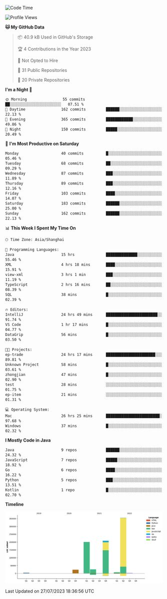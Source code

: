<!--START_SECTION:waka-->
![Code Time](http://img.shields.io/badge/Code%20Time-1%2C981%20hrs%2050%20mins-blue)

![Profile Views](http://img.shields.io/badge/Profile%20Views-0-blue)

**🐱 My GitHub Data** 

> 📦 40.9 kB Used in GitHub's Storage 
 > 
> 🏆 4 Contributions in the Year 2023
 > 
> 🚫 Not Opted to Hire
 > 
> 📜 31 Public Repositories 
 > 
> 🔑 20 Private Repositories 
 > 
**I'm a Night 🦉** 

```text
🌞 Morning                55 commits          ██░░░░░░░░░░░░░░░░░░░░░░░   07.51 % 
🌆 Daytime                162 commits         ██████░░░░░░░░░░░░░░░░░░░   22.13 % 
🌃 Evening                365 commits         ████████████░░░░░░░░░░░░░   49.86 % 
🌙 Night                  150 commits         █████░░░░░░░░░░░░░░░░░░░░   20.49 % 
```
📅 **I'm Most Productive on Saturday** 

```text
Monday                   40 commits          █░░░░░░░░░░░░░░░░░░░░░░░░   05.46 % 
Tuesday                  68 commits          ██░░░░░░░░░░░░░░░░░░░░░░░   09.29 % 
Wednesday                87 commits          ███░░░░░░░░░░░░░░░░░░░░░░   11.89 % 
Thursday                 89 commits          ███░░░░░░░░░░░░░░░░░░░░░░   12.16 % 
Friday                   103 commits         ████░░░░░░░░░░░░░░░░░░░░░   14.07 % 
Saturday                 183 commits         ██████░░░░░░░░░░░░░░░░░░░   25.00 % 
Sunday                   162 commits         ██████░░░░░░░░░░░░░░░░░░░   22.13 % 
```


📊 **This Week I Spent My Time On** 

```text
🕑︎ Time Zone: Asia/Shanghai

💬 Programming Languages: 
Java                     15 hrs              ██████████████░░░░░░░░░░░   55.46 % 
XML                      4 hrs 18 mins       ████░░░░░░░░░░░░░░░░░░░░░   15.91 % 
view-xml                 3 hrs 1 min         ███░░░░░░░░░░░░░░░░░░░░░░   11.19 % 
TypeScript               2 hrs 16 mins       ██░░░░░░░░░░░░░░░░░░░░░░░   08.39 % 
SQL                      38 mins             █░░░░░░░░░░░░░░░░░░░░░░░░   02.39 % 

🔥 Editors: 
IntelliJ                 24 hrs 49 mins      ███████████████████████░░   91.74 % 
VS Code                  1 hr 17 mins        █░░░░░░░░░░░░░░░░░░░░░░░░   04.77 % 
DataGrip                 56 mins             █░░░░░░░░░░░░░░░░░░░░░░░░   03.50 % 

🐱‍💻 Projects: 
ep-trade                 24 hrs 17 mins      ██████████████████████░░░   89.81 % 
Unknown Project          58 mins             █░░░░░░░░░░░░░░░░░░░░░░░░   03.61 % 
zhongjian                47 mins             █░░░░░░░░░░░░░░░░░░░░░░░░   02.90 % 
test                     28 mins             ░░░░░░░░░░░░░░░░░░░░░░░░░   01.75 % 
ep-item                  21 mins             ░░░░░░░░░░░░░░░░░░░░░░░░░   01.31 % 

💻 Operating System: 
Mac                      26 hrs 25 mins      ████████████████████████░   97.68 % 
Windows                  37 mins             █░░░░░░░░░░░░░░░░░░░░░░░░   02.32 % 
```

**I Mostly Code in Java** 

```text
Java                     9 repos             ██████░░░░░░░░░░░░░░░░░░░   24.32 % 
JavaScript               7 repos             █████░░░░░░░░░░░░░░░░░░░░   18.92 % 
Go                       6 repos             ████░░░░░░░░░░░░░░░░░░░░░   16.22 % 
Python                   5 repos             ███░░░░░░░░░░░░░░░░░░░░░░   13.51 % 
Kotlin                   1 repo              █░░░░░░░░░░░░░░░░░░░░░░░░   02.70 % 
```



**Timeline**

![Lines of Code chart](https://raw.githubusercontent.com/youtiaoguagua/youtiaoguagua/master/assets/bar_graph.png)


 Last Updated on 27/07/2023 18:36:56 UTC
<!--END_SECTION:waka-->